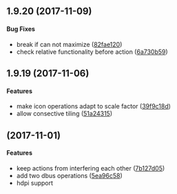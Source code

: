 ##  1.9.20 (2017-11-09)


#### Bug Fixes

*   break if can not maximize ([82fae120](82fae120))
*   check relative functionality before action ([6a730b59](6a730b59))



##  1.9.19 (2017-11-06)


#### Features

*   make icon operations adapt to scale factor ([39f9c18d](39f9c18d))
*   allow consective tiling ([51a24315](51a24315))



##  (2017-11-01)

#### Features

*   keep actions from interfering each other ([7b127d05](7b127d05))
*   add two dbus operations ([5ea96c58](5ea96c58))
*   hdpi support


